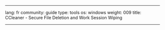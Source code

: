

---

lang: fr
community: guide
type: tools
os: windows
weight: 009
title: CCleaner - Secure File Deletion and Work Session Wiping

---

<stub>

